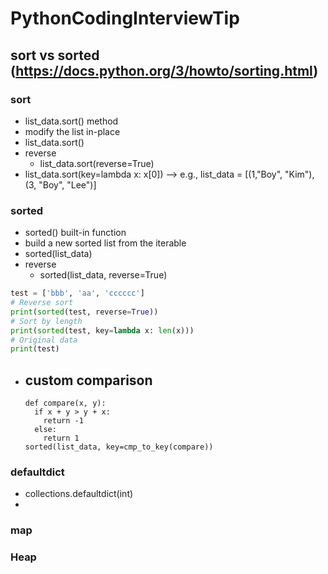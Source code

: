 # PythonCodingInterviewTip

## sort vs sorted  (https://docs.python.org/3/howto/sorting.html)

### sort
- list_data.sort() method
- modify the list in-place
- list_data.sort()
- reverse
  - list_data.sort(reverse=True)
- list_data.sort(key=lambda x: x[0]) --> e.g., list_data = [(1,"Boy", "Kim"), (3, "Boy", "Lee")]

### sorted
- sorted() built-in function
- build a new sorted list from the iterable
- sorted(list_data)
- reverse
  - sorted(list_data, reverse=True)  
```python
test = ['bbb', 'aa', 'cccccc']
# Reverse sort
print(sorted(test, reverse=True))
# Sort by length
print(sorted(test, key=lambda x: len(x)))
# Original data
print(test)
```
- custom comparison
  - 
  ```
  def compare(x, y):
    if x + y > y + x:
      return -1
    else:
      return 1
  sorted(list_data, key=cmp_to_key(compare))
  ```


### defaultdict
  - collections.defaultdict(int)
  - 

### map
  
### Heap

  
